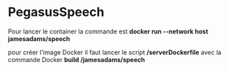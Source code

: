 # PegasusSpeech

Pour lancer le container la commande est **docker run --network host jamesadams/speech**

pour créer l'image Docker il faut lancer le script **/serverDockerfile** avec la commande Docker **build /jamesadams/speech**
